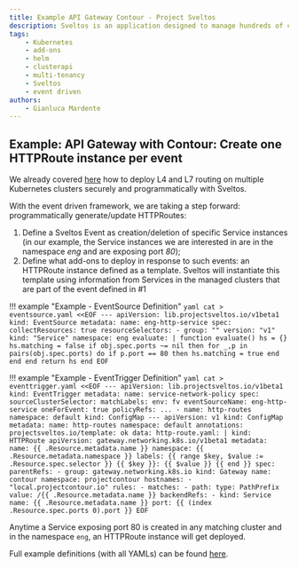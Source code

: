 ```yaml
---
title: Example API Gateway Contour - Project Sveltos
description: Sveltos is an application designed to manage hundreds of clusters by providing declarative APIs to deploy Kubernetes add-ons across multiple clusters.
tags:
    - Kubernetes
    - add-ons
    - helm
    - clusterapi
    - multi-tenancy
    - Sveltos
    - event driven
authors:
    - Gianluca Mardente
---
```


## Example: API Gateway with Contour: Create one HTTPRoute instance per event

We already covered [here](https://medium.com/@projectsveltos/how-to-deploy-l4-and-l7-routing-on-multiple-kubernetes-clusters-securely-and-programmatically-930ebe65fa8c) how to deploy L4 and L7 routing on multiple Kubernetes clusters securely and programmatically with Sveltos.

With the event driven framework, we are taking a step forward: programmatically generate/update HTTPRoutes:

1. Define a Sveltos Event as creation/deletion of specific Service instances (in our example, the Service instances we are interested in are in the namespace *eng* and are exposing port *80*);
1. Define what add-ons to deploy in response to such events: an HTTPRoute instance defined as a template. Sveltos will instantiate this template using information from Services in the managed clusters that are part of the event defined in #1

!!! example "Example - EventSource Definition"
    ```yaml
    cat > eventsource.yaml <<EOF
    ---
    apiVersion: lib.projectsveltos.io/v1beta1
    kind: EventSource
    metadata:
      name: eng-http-service
    spec:
      collectResources: true
      resourceSelectors:
      - group: ""
        version: "v1"
        kind: "Service"
        namespace: eng
        evaluate: |
          function evaluate()
            hs = {}
            hs.matching = false
            if obj.spec.ports ~= nil then
              for _,p in pairs(obj.spec.ports) do
                if p.port == 80 then
                  hs.matching = true
                end
              end
            end
            return hs
          end
    EOF
    ```

!!! example "Example - EventTrigger Definition"
    ```yaml
    cat > eventtrigger.yaml <<EOF
    ---
    apiVersion: lib.projectsveltos.io/v1beta1
    kind: EventTrigger
    metadata:
      name: service-network-policy
    spec:
      sourceClusterSelector:
        matchLabels:
          env: fv
      eventSourceName: eng-http-service
      oneForEvent: true
      policyRefs:
      ...
      - name: http-routes
        namespace: default
        kind: ConfigMap
    ---
    apiVersion: v1
    kind: ConfigMap
    metadata:
      name: http-routes
      namespace: default
      annotations:
        projectsveltos.io/template: ok
    data:
      http-route.yaml: |
        kind: HTTPRoute
        apiVersion: gateway.networking.k8s.io/v1beta1
        metadata:
          name: {{ .Resource.metadata.name }}
          namespace: {{ .Resource.metadata.namespace }}
          labels:
            {{ range $key, $value := .Resource.spec.selector }}
            {{ $key }}: {{ $value }}
            {{ end }}
        spec:
          parentRefs:
          - group: gateway.networking.k8s.io
            kind: Gateway
            name: contour
            namespace: projectcontour
          hostnames:
          - "local.projectcontour.io"
          rules:
          - matches:
            - path:
                type: PathPrefix
                value: /{{ .Resource.metadata.name }}
            backendRefs:
            - kind: Service
              name: {{ .Resource.metadata.name }}
              port: {{ (index .Resource.spec.ports 0).port }}
    EOF
    ```

Anytime a Service exposing port 80 is created in any matching cluster and in the namespace `eng`, an HTTPRoute instance will get deployed.

Full example definitions (with all YAMLs) can be found [here](https://github.com/projectsveltos/demos/blob/main/httproute/README.md).
